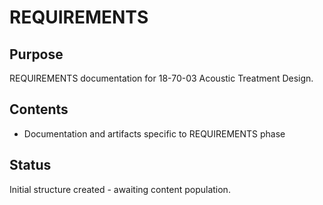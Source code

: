 # REQUIREMENTS

## Purpose
REQUIREMENTS documentation for 18-70-03 Acoustic Treatment Design.

## Contents
- Documentation and artifacts specific to REQUIREMENTS phase

## Status
Initial structure created - awaiting content population.

